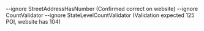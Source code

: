 --ignore StreetAddressHasNumber (Confirmed correct on website)
--ignore CountValidator --ignore StateLevelCountValidator (Validation expected 125 POI, website has 104)
